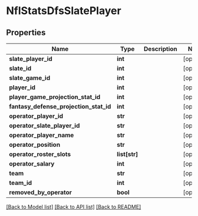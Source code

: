 # NflStatsDfsSlatePlayer

## Properties
Name | Type | Description | Notes
------------ | ------------- | ------------- | -------------
**slate_player_id** | **int** |  | [optional] 
**slate_id** | **int** |  | [optional] 
**slate_game_id** | **int** |  | [optional] 
**player_id** | **int** |  | [optional] 
**player_game_projection_stat_id** | **int** |  | [optional] 
**fantasy_defense_projection_stat_id** | **int** |  | [optional] 
**operator_player_id** | **str** |  | [optional] 
**operator_slate_player_id** | **str** |  | [optional] 
**operator_player_name** | **str** |  | [optional] 
**operator_position** | **str** |  | [optional] 
**operator_roster_slots** | **list[str]** |  | [optional] 
**operator_salary** | **int** |  | [optional] 
**team** | **str** |  | [optional] 
**team_id** | **int** |  | [optional] 
**removed_by_operator** | **bool** |  | [optional] 

[[Back to Model list]](../README.md#documentation-for-models) [[Back to API list]](../README.md#documentation-for-api-endpoints) [[Back to README]](../README.md)


